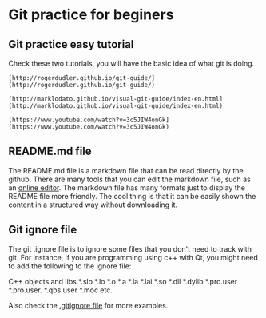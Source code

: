 Git practice for beginers
=========================

## Git practice easy tutorial
Check these two tutorials, you will have the basic idea of what git is doing.

	[http://rogerdudler.github.io/git-guide/](http://rogerdudler.github.io/git-guide/)

	[http://marklodato.github.io/visual-git-guide/index-en.html](http://marklodato.github.io/visual-git-guide/index-en.html)

	[https://www.youtube.com/watch?v=3c5JIW4onGk](https://www.youtube.com/watch?v=3c5JIW4onGk)

## README.md file
The README.md file is a markdown file that can be read directly by the github. There are many tools that you can edit the markdown file, such as an [online editor](https://stackedit.io/editor). The markdown file has many formats just to display the README file more friendly. The cool thing is that it can be easily shown the content in a structured way without downloading it.  

## Git ignore file
The git .ignore file is to ignore some files that you don't need to track with git. For instance, if you are programming using c++ with Qt, you might need to add the following to the ignore file:

C++ objects and libs
*.slo 	*.lo	*.o	*.a 	*.la 	*.lai 	*.so	*.dll	*.dylib	  *.pro.user  *.pro.user.   *.qbs.user *.moc etc.

Also check the [.gitignore file](https://github.com/CansenJIANG/git_practice/blob/master/.gitignore) for more examples. 


